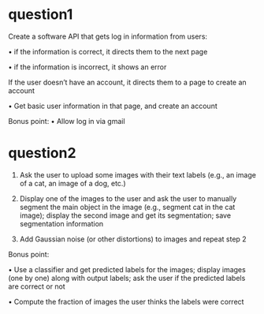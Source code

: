 # question1

Create a software API that gets log in information from users:

• if the information is correct, it directs them to the next page

• if the information is incorrect, it shows an error


If the user doesn’t have an account, it directs them to a page to create an account

• Get basic user information in that page, and create an account

Bonus point:
• Allow log in via gmail

# question2
1. Ask the user to upload some images with their text labels (e.g., an image of a cat,
an image of a dog, etc.)

2. Display one of the images to the user and ask the user to manually segment the
main object in the image (e.g., segment cat in the cat image); display the second
image and get its segmentation; save segmentation information

3. Add Gaussian noise (or other distortions) to images and repeat step 2

Bonus point:

• Use a classifier and get predicted labels for the images; display images (one by
one) along with output labels; ask the user if the predicted labels are correct
or not

• Compute the fraction of images the user thinks the labels were correct
